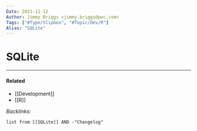 ```yaml
---
Date: 2021-11-12
Author: Jimmy Briggs <jimmy.briggs@pwc.com>
Tags: ["#Type/Slipbox", "#Topic/Dev/R"]
Alias: "SQLite"
---
```


# SQLite

***

#### Related

- [[Development]]
- [[R]]


*Backlinks:*

```dataview
list from [[SQLite]] AND -"Changelog"
```